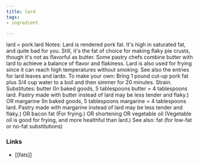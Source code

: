 ```yaml
---
title: lard
tags:
- ingredient

---
```

lard = pork lard Notes: Lard is rendered pork fat. It's high in saturated fat, and quite bad for you. Still, it's the fat of choice for making flaky pie crusts, though it's not as flavorful as butter. Some pastry chefs combine butter with lard to achieve a balance of flavor and flakiness. Lard is also used for frying since it can reach high temperatures without smoking. See also the entries for lard leaves and lardo. To make your own: Bring 1 pound cut-up pork fat plus 3/4 cup water to a boil and then simmer for 20 minutes. Strain. Substitutes: butter (In baked goods, 5 tablespoons butter = 4 tablespoons lard. Pastry made with butter instead of lard may be less tender and flaky.) OR margarine (In baked goods, 5 tablespoons margarine = 4 tablespoons lard. Pastry made with margarine instead of lard may be less tender and flaky.) OR bacon fat (For frying.) OR shortening OR vegetable oil (Vegetable oil is good for frying, and more healthful than lard.) See also: fat (for low-fat or no-fat substitutions)

### Links

* [[fats]]
